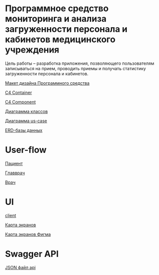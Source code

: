 # Программное средство мониторинга и анализа загруженности персонала и кабинетов медицинского учреждения
Цель работы – разработка приложения, позволяющего пользователям записываться на прием, проводить приемы и получать статистику загруженности персонала и кабинетов.

[Макет дизайна Программного средства](https://www.figma.com/design/C6cd9B0eCwqqc1wrGTbnuQ/Design-system?node-id=0-1&t=NqygM9IXau5LIbob-1)

[C4 Container](https://github.com/lesik2/medicine-analyzing-server/blob/main/docs/C4-Container.jpg)

[C4 Component](https://github.com/lesik2/medicine-analyzing-server/blob/main/docs/C4-Component.jpg)

[Диаграмма классов](https://github.com/lesik2/medicine-analyzing-server/blob/main/docs/Class.jpeg)

[Диаграмма us-case](https://github.com/lesik2/medicine-analyzing-server/blob/main/docs/Us-case.jpeg)

[ERD-базы данных](https://github.com/lesik2/medicine-analyzing-server/blob/main/docs/ERD-DB.png)

# User-flow

[Пациент](https://github.com/lesik2/medicine-analyzing-server/blob/main/docs/user-flow(%D0%BF%D0%B0%D1%86%D0%B8%D0%B5%D0%BD%D1%82).drawio.png)

[Главврач](https://github.com/lesik2/medicine-analyzing-server/blob/main/docs/user-flow(%D0%B3%D0%BB%D0%B0%D0%B2%D0%B2%D1%80%D0%B0%D1%87).drawio.png)

[Врач](https://github.com/lesik2/medicine-analyzing-server/blob/main/docs/user-flow(%D0%B2%D1%80%D0%B0%D1%87).drawio.png)

# UI
[client](https://github.com/lesik2/medicine-analyzing-client)

[Карта экранов](https://github.com/lesik2/medicine-analyzing-server/blob/main/docs/%D0%9A%D0%B0%D1%80%D1%82%D0%B0%20%D1%8D%D0%BA%D1%80%D0%B0%D0%BD%D0%BE%D0%B2.png)

[Карта экранов Фигма](https://www.figma.com/design/skQSrFh8lfGzwqUWq3hz8x/%D0%9A%D0%B0%D1%80%D1%82%D0%B0-%D1%8D%D0%BA%D1%80%D0%B0%D0%BD%D0%BE%D0%B2?node-id=0-1&t=cdteWzStABTyh2GU-1)

# Swagger API
[JSON файл api](https://github.com/lesik2/medicine-analyzing-server/blob/main/docs/openapi.json)

